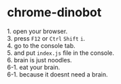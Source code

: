 # chrome-dinobot
1\. open your browser.  
3\. press ``F12`` or ``Ctrl`` ``Shift`` ``i``.  
4\. go to the console tab.  
5\. and put ``index.js`` file  in the console.  
6\. brain is just noodles.  
6-1\. eat your brain.  
6-1\. because it doesnt need a brain.  
